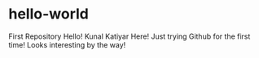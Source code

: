 # hello-world
First Repository
Hello!
Kunal Katiyar Here!
Just trying Github for the first time! Looks interesting by the way!

